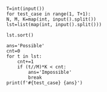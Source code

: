     T=int(input())
    for test_case in range(1, T+1):
    N, M, K=map(int, input().split())
    lst=list(map(int, input().split()))

    lst.sort()

    ans='Possible'
    cnt=0
    for t in lst:
        cnt+=1
        if (t//M)*K < cnt:
            ans='Impossible'
            break
    print(f'#{test_case} {ans}')